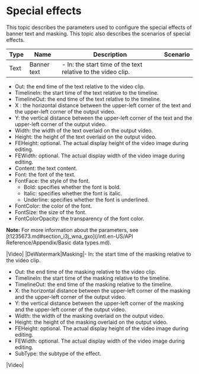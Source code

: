 # Special effects

This topic describes the parameters used to configure the special effects of banner text and masking. This topic also describes the scenarios of special effects.

|Type|Name|Description|Scenario|
|----|----|-----------|--------|
|Text|Banner text|-   In: the start time of the text relative to the video clip.
-   Out: the end time of the text relative to the video clip.
-   TimelineIn: the start time of the text relative to the timeline.
-   TimelineOut: the end time of the text relative to the timeline.
-   X : the horizontal distance between the upper-left corner of the text and the upper-left corner of the output video.
-   Y: the vertical distance between the upper-left corner of the text and the upper-left corner of the output video.
-   Width: the width of the text overlaid on the output video.
-   Height: the height of the text overlaid on the output video.
-   FEHeight: optional. The actual display height of the video image during editing.
-   FEWidth: optional. The actual display width of the video image during editing.
-   Content: the text content.
-   Font: the font of the text.
-   FontFace: the style of the font.
    -   Bold: specifies whether the font is bold.
    -   Italic: specifies whether the font is italic.
    -   Underline: specifies whether the font is underlined.
-   FontColor: the color of the font.
-   FontSize: the size of the font.
-   FontColorOpacity: the transparency of the font color.

**Note:** For more information about the parameters, see [t1235673.md\#section\_i3j\_wna\_gxo](/intl.en-US/API Reference/Appendix/Basic data types.md).

|Video|
|DeWatermark|Masking|-   In: the start time of the masking relative to the video clip.
-   Out: the end time of the masking relative to the video clip.
-   TimelineIn: the start time of the masking relative to the timeline.
-   TimelineOut: the end time of the masking relative to the timeline.
-   X: the horizontal distance between the upper-left corner of the masking and the upper-left corner of the output video.
-   Y: the vertical distance between the upper-left corner of the masking and the upper-left corner of the output video.
-   Width: the width of the masking overlaid on the output video.
-   Height: the height of the masking overlaid on the output video.
-   FEHeight: optional. The actual display height of the video image during editing.
-   FEWidth: optional. The actual display width of the video image during editing.
-   SubType: the subtype of the effect.

|Video|

